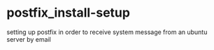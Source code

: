 # postfix_install-setup
setting up postfix in order to receive system message from an ubuntu server by email
